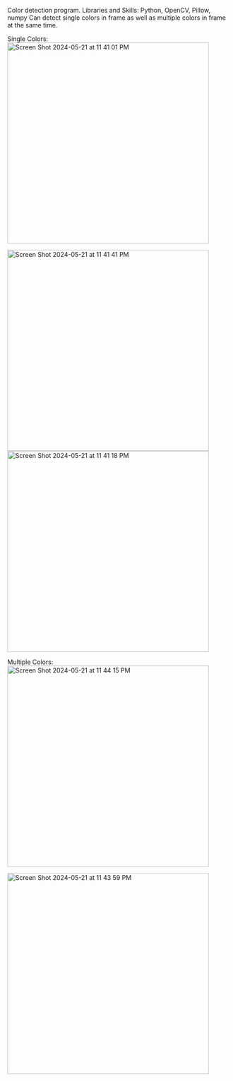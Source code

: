 Color detection program.
Libraries and Skills: Python, OpenCV, Pillow, numpy
Can detect single colors in frame as well as multiple colors in frame at the same time. 

Single Colors:
<img width="456" alt="Screen Shot 2024-05-21 at 11 41 01 PM" src="https://github.com/amasud7/colorDetection/assets/67660166/fcaafd21-6760-4404-ab23-c99fbe261ca2">

<img width="456" alt="Screen Shot 2024-05-21 at 11 41 41 PM" src="https://github.com/amasud7/colorDetection/assets/67660166/c82cb287-facd-44ed-99f3-76f7015cb643">

<img width="456" alt="Screen Shot 2024-05-21 at 11 41 18 PM" src="https://github.com/amasud7/colorDetection/assets/67660166/ca84a97e-d115-4eb6-a796-c0f7c8a785ea">

Multiple Colors:
<img width="456" alt="Screen Shot 2024-05-21 at 11 44 15 PM" src="https://github.com/amasud7/colorDetection/assets/67660166/046a4c85-5d82-4651-81d5-c88b9e16a79d">

<img width="456" alt="Screen Shot 2024-05-21 at 11 43 59 PM" src="https://github.com/amasud7/colorDetection/assets/67660166/ebf3dac4-7f36-408f-a2e8-4e4e1033a893">


